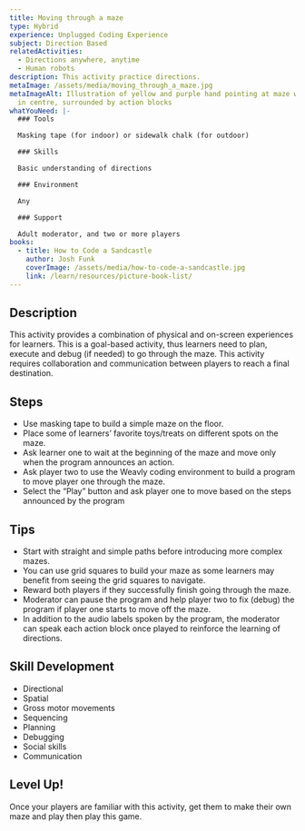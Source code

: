 ```yaml
---
title: Moving through a maze
type: Hybrid
experience: Unplugged Coding Experience
subject: Direction Based
relatedActivities:
  - Directions anywhere, anytime
  - Human robots
description: This activity practice directions.
metaImage: /assets/media/moving_through_a_maze.jpg
metaImageAlt: Illustration of yellow and purple hand pointing at maze with star
  in centre, surrounded by action blocks
whatYouNeed: |-
  ### Tools

  Masking tape (for indoor) or sidewalk chalk (for outdoor)

  ### Skills

  Basic understanding of directions

  ### Environment

  Any

  ### Support

  Adult moderator, and two or more players
books:
  - title: How to Code a Sandcastle
    author: Josh Funk
    coverImage: /assets/media/how-to-code-a-sandcastle.jpg
    link: /learn/resources/picture-book-list/
---
```

## Description

This activity provides a combination of physical and on-screen experiences for learners. This is a goal-based activity, thus learners need to plan, execute and debug (if needed) to go through the maze. This activity requires collaboration and communication between players to reach a final destination.

## Steps

* Use masking tape to build a simple maze on the floor.
* Place some of learners’ favorite toys/treats on different spots on the maze.
* Ask learner one to wait at the beginning of the maze and move only when the program announces an action.
* Ask player two to use the Weavly coding environment to build a program to move player one through the maze.
* Select the “Play” button and ask player one to move based on the steps announced by the program

## Tips

* Start with straight and simple paths before introducing more complex mazes.
* You can use grid squares to build your maze as some learners may benefit from seeing the grid squares to navigate.
* Reward both players if they successfully finish going through the maze.
* Moderator can pause the program and help player two to fix (debug) the program if player one starts to move off the maze.
* In addition to the audio labels spoken by the program, the moderator can speak each action block once played to reinforce the learning of directions.

## Skill Development

* Directional
* Spatial
* Gross motor movements
* Sequencing
* Planning
* Debugging
* Social skills
* Communication

## Level Up!

Once your players are familiar with this activity, get them to make their own maze and play then play this game.